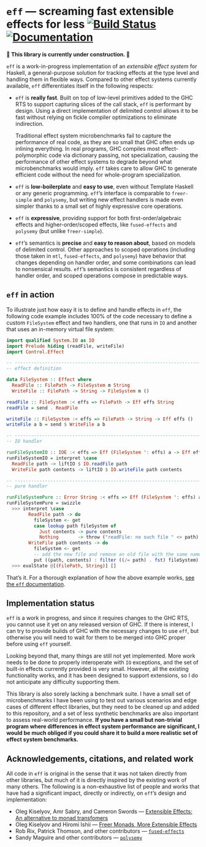 # `eff` — screaming fast extensible effects for less [![Build Status](https://travis-ci.org/hasura/eff.svg?branch=master)](https://travis-ci.org/hasura/eff) [![Documentation](https://img.shields.io/static/v1?label=docs&message=0.0.0.0&color=informational)][docs]

**🚧 This library is currently under construction. 🚧**

`eff` is a work-in-progress implementation of an *extensible effect system* for Haskell, a general-purpose solution for tracking effects at the type level and handling them in flexible ways. Compared to other effect systems currently available, `eff` differentiates itself in the following respects:

  - `eff` is **really fast**. Built on top of low-level primitives added to the GHC RTS to support capturing slices of the call stack, `eff` is performant by design. Using a direct implementation of delimited control allows it to be fast without relying on fickle compiler optimizations to eliminate indirection.

    Traditional effect system microbenchmarks fail to capture the performance of real code, as they are so small that GHC often ends up inlining everything. In real programs, GHC compiles most effect-polymorphic code via dictionary passing, not specialization, causing the performance of other effect systems to degrade beyond what microbenchmarks would imply. `eff` takes care to allow GHC to generate efficient code without the need for whole-program specialization.

  - `eff` is **low-boilerplate** and **easy to use**, even without Template Haskell or any generic programming. `eff`’s interface is comparable to `freer-simple` and `polysemy`, but writing new effect handlers is made even simpler thanks to a small set of highly expressive core operations.

  - `eff` is **expressive**, providing support for both first-order/algebraic effects and higher-order/scoped effects, like `fused-effects` and `polysemy` (but unlike `freer-simple`).

  - `eff`’s semantics is **precise** and **easy to reason about**, based on models of delimited control. Other approaches to scoped operations (including those taken in `mtl`, `fused-effects`, and `polysemy`) have behavior that changes depending on handler order, and some combinations can lead to nonsensical results. `eff`’s semantics is consistent regardless of handler order, and scoped operations compose in predictable ways.

## `eff` in action

To illustrate just how easy it is to define and handle effects in `eff`, the following code example includes 100% of the code necessary to define a custom `FileSystem` effect and two handlers, one that runs in `IO` and another that uses an in-memory virtual file system:

```haskell
import qualified System.IO as IO
import Prelude hiding (readFile, writeFile)
import Control.Effect

-- -----------------------------------------------------------------------------
-- effect definition

data FileSystem :: Effect where
  ReadFile :: FilePath -> FileSystem m String
  WriteFile :: FilePath -> String -> FileSystem m ()

readFile :: FileSystem :< effs => FilePath -> Eff effs String
readFile = send . ReadFile

writeFile :: FileSystem :< effs => FilePath -> String -> Eff effs ()
writeFile a b = send $ WriteFile a b

-- -----------------------------------------------------------------------------
-- IO handler

runFileSystemIO :: IOE :< effs => Eff (FileSystem ': effs) a -> Eff effs a
runFileSystemIO = interpret \case
  ReadFile path -> liftIO $ IO.readFile path
  WriteFile path contents -> liftIO $ IO.writeFile path contents

-- -----------------------------------------------------------------------------
-- pure handler

runFileSystemPure :: Error String :< effs => Eff (FileSystem ': effs) a -> Eff effs a
runFileSystemPure = swizzle
  >>> interpret \case
        ReadFile path -> do
          fileSystem <- get
          case lookup path fileSystem of
            Just contents -> pure contents
            Nothing       -> throw ("readFile: no such file " <> path)
        WriteFile path contents -> do
          fileSystem <- get
          -- add the new file and remove an old file with the same name, if it exists
          put ((path, contents) : filter ((/= path) . fst) fileSystem)
  >>> evalState @[(FilePath, String)] []
```

That’s it. For a thorough explanation of how the above example works, [see the `eff` documentation][docs].

## Implementation status

`eff` is a work in progress, and since it requires changes to the GHC RTS, you cannot use it yet on any released version of GHC. If there is interest, I can try to provide builds of GHC with the necessary changes to use `eff`, but otherwise you will need to wait for them to be merged into GHC proper before using `eff` yourself.

Looking beyond that, many things are still not yet implemented. More work needs to be done to properly interoperate with `IO` exceptions, and the set of built-in effects currently provided is very small. However, all the existing functionality works, and it has been designed to support extensions, so I do not anticipate any difficulty supporting them.

This library is also sorely lacking a benchmark suite. I have a small set of microbenchmarks I have been using to test out various scenarios and edge cases of different effect libraries, but they need to be cleaned up and added to this repository, and a set of less synthetic benchmarks are also important to assess real-world performance. **If you have a small but non-trivial program where differences in effect system performance are significant, I would be much obliged if you could share it to build a more realistic set of effect system benchmarks.**

## Acknowledgements, citations, and related work

All code in `eff` is original in the sense that it was not taken directly from other libraries, but much of it is directly inspired by the existing work of many others. The following is a non-exhaustive list of people and works that have had a significant impact, directly or indirectly, on `eff`’s design and implementation:

  - Oleg Kiselyov, Amr Sabry, and Cameron Swords — [Extensible Effects: An alternative to monad transfomers][oleg:exteff]
  - Oleg Kiselyov and Hiromi Ishii — [Freer Monads, More Extensible Effects][oleg:more]
  - Rob Rix, Patrick Thomson, and other contributors — [`fused-effects`][gh:fused-effects]
  - Sandy Maguire and other contributors — [`polysemy`][gh:polysemy]

[docs]: https://hasura.github.io/eff/Control-Effect.html
[gh:fused-effects]: https://github.com/fused-effects/fused-effects
[gh:polysemy]: https://github.com/polysemy-research/polysemy
[oleg:exteff]: http://okmij.org/ftp/Haskell/extensible/exteff.pdf
[oleg:more]: http://okmij.org/ftp/Haskell/extensible/more.pdf
